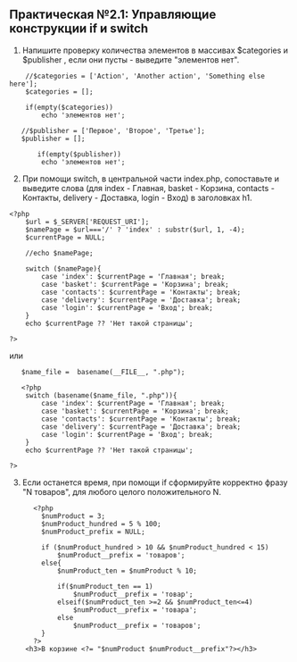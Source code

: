 ## Практическая №2.1: Управляющие конструкции if и switch
1. Напишите проверку количества элементов в массивах $categories и
   $publisher , если они пусты - выведите "элементов нет".
```
    //$categories = ['Action', 'Another action', 'Something else here'];
    $categories = [];

    if(empty($categories))
        echo 'элементов нет';
```

```
   //$publisher = ['Первое', 'Второе', 'Третье'];
   $publisher = [];
   
       if(empty($publisher))
        echo 'элементов нет';
```
2. При помощи switch, в центральной части index.php, сопоставьте и выведите
   слова (для index - Главная, basket - Корзина, contacts - Контакты, delivery -
   Доставка, login - Вход) в заголовках h1.

```
<?php
    $url = $_SERVER['REQUEST_URI'];
    $namePage = $url==='/' ? 'index' : substr($url, 1, -4);
    $currentPage = NULL;

    //echo $namePage;

    switch ($namePage){
        case 'index': $currentPage = 'Главная'; break;
        case 'basket': $currentPage = 'Корзина'; break;
        case 'contacts': $currentPage = 'Контакты'; break;
        case 'delivery': $currentPage = 'Доставка'; break;
        case 'login': $currentPage = 'Вход'; break;
    }
    echo $currentPage ?? 'Нет такой страницы';

?>
```
или

```
   $name_file =  basename(__FILE__, ".php");
   
   <?php
    switch (basename($name_file, ".php")){
        case 'index': $currentPage = 'Главная'; break;
        case 'basket': $currentPage = 'Корзина'; break;
        case 'contacts': $currentPage = 'Контакты'; break;
        case 'delivery': $currentPage = 'Доставка'; break;
        case 'login': $currentPage = 'Вход'; break;
    }
    echo $currentPage ?? 'Нет такой страницы';

?>
```

3. Если останется время, при помощи if сформируйте корректно фразу "N товаров", для любого целого положительного N.

```
      <?php
        $numProduct = 3;
        $numProduct_hundred = 5 % 100;
        $numProduct_prefix = NULL;

        if ($numProduct_hundred > 10 && $numProduct_hundred < 15)
            $numProduct__prefix = 'товаров';
        else{
            $numProduct_ten = $numProduct % 10;

            if($numProduct_ten == 1)
                $numProduct__prefix = 'товар';
            elseif($numProduct_ten >=2 && $numProduct_ten<=4)
                $numProduct__prefix = 'товара';
            else
                $numProduct__prefix = 'товаров';
        }
      ?>
    <h3>В корзине <?= "$numProduct $numProduct__prefix"?></h3>
```